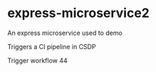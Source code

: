 # express-microservice2
An express microservice used to demo

Triggers a CI pipeline in CSDP

Trigger workflow 44
